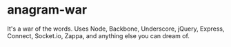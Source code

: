 anagram-war
===========

It&#39;s a war of the words. Uses Node, Backbone, Underscore, jQuery, Express, Connect, Socket.io, Zappa, and anything else you can dream of.